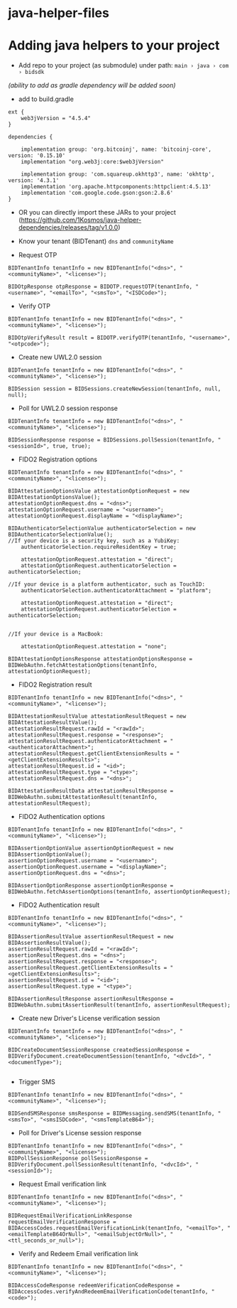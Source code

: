 # java-helper-files

# Adding java helpers to your project

- Add repo to your project (as submodule) under path: `main › java › com › bidsdk`

_(*ability* to add as gradle dependency will be added soon)_


- add to build.gradle
```
ext {
	web3jVersion = "4.5.4"
}

dependencies {

	implementation group: 'org.bitcoinj', name: 'bitcoinj-core', version: '0.15.10'
	implementation "org.web3j:core:$web3jVersion"

	implementation group: 'com.squareup.okhttp3', name: 'okhttp', version: '4.3.1'
	implementation 'org.apache.httpcomponents:httpclient:4.5.13'
	implementation 'com.google.code.gson:gson:2.8.6'
}

```
- OR you can directly import these JARs to your project (https://github.com/1Kosmos/java-helper-dependencies/releases/tag/v1.0.0)

- Know your tenant (BIDTenant) `dns` and `communityName`

- Request OTP
```
BIDTenantInfo tenantInfo = new BIDTenantInfo("<dns>", "<communityName>", "<license>");

BIDOtpResponse otpResponse = BIDOTP.requestOTP(tenantInfo, "<username>", "<emailTo>", "<smsTo>", "<ISDCode>");
```

- Verify OTP
```
BIDTenantInfo tenantInfo = new BIDTenantInfo("<dns>", "<communityName>", "<license>");

BIDOtpVerifyResult result = BIDOTP.verifyOTP(tenantInfo, "<username>", "<otpcode>");
```

- Create new UWL2.0 session
```
BIDTenantInfo tenantInfo = new BIDTenantInfo("<dns>", "<communityName>", "<license>");

BIDSession session = BIDSessions.createNewSession(tenantInfo, null, null);
```

- Poll for UWL2.0 session response
```
BIDTenantInfo tenantInfo = new BIDTenantInfo("<dns>", "<communityName>", "<license>");

BIDSessionResponse response = BIDSessions.pollSession(tenantInfo, "<sessionId>", true, true);
```

- FIDO2 Registration options
```
BIDTenantInfo tenantInfo = new BIDTenantInfo("<dns>", "<communityName>", "<license>");

BIDAttestationOptionsValue attestationOptionRequest = new BIDAttestationOptionsValue();
attestationOptionRequest.dns = "<dns>";
attestationOptionRequest.username = "<username>";
attestationOptionRequest.displayName = "<displayName>";

BIDAuthenticatorSelectionValue authenticatorSelection = new BIDAuthenticatorSelectionValue();
//If your device is a security key, such as a YubiKey:
	authenticatorSelection.requireResidentKey = true;

    attestationOptionRequest.attestation = "direct";
    attestationOptionRequest.authenticatorSelection = authenticatorSelection;
        
//If your device is a platform authenticator, such as TouchID:
	authenticatorSelection.authenticatorAttachment = "platform";
		
    attestationOptionRequest.attestation = "direct";
    attestationOptionRequest.authenticatorSelection = authenticatorSelection;


//If your device is a MacBook: 
				
    attestationOptionRequest.attestation = "none";

BIDAttestationOptionsResponse attestationOptionsResponse = BIDWebAuthn.fetchAttestationOptions(tenantInfo, attestationOptionRequest);
```

- FIDO2 Registration result
```
BIDTenantInfo tenantInfo = new BIDTenantInfo("<dns>", "<communityName>", "<license>");

BIDAttestationResultValue attestationResultRequest = new BIDAttestationResultValue();
attestationResultRequest.rawId = "<rawId>";
attestationResultRequest.response = "<response>";
attestationResultRequest.authenticatorAttachment = "<authenticatorAttachment>";
attestationResultRequest.getClientExtensionResults = "<getClientExtensionResults>";
attestationResultRequest.id = "<id>";
attestationResultRequest.type = "<type>";
attestationResultRequest.dns = "<dns>";

BIDAttestationResultData attestationResultResponse = BIDWebAuthn.submitAttestationResult(tenantInfo, attestationResultRequest);
```

- FIDO2 Authentication options
```
BIDTenantInfo tenantInfo = new BIDTenantInfo("<dns>", "<communityName>", "<license>");

BIDAssertionOptionValue assertionOptionRequest = new BIDAssertionOptionValue();
assertionOptionRequest.username = "<username>";
assertionOptionRequest.username = "<displayName>";
assertionOptionRequest.dns = "<dns>";

BIDAssertionOptionResponse assertionOptionResponse = BIDWebAuthn.fetchAssertionOptions(tenantInfo, assertionOptionRequest);
```

- FIDO2 Authentication result
```
BIDTenantInfo tenantInfo = new BIDTenantInfo("<dns>", "<communityName>", "<license>");

BIDAssertionResultValue assertionResultRequest = new BIDAssertionResultValue();
assertionResultRequest.rawId = "<rawId>";
assertionResultRequest.dns = "<dns>";
assertionResultRequest.response = "<response>";
assertionResultRequest.getClientExtensionResults = "<getClientExtensionResults>";
assertionResultRequest.id = "<id>";
assertionResultRequest.type = "<type>";

BIDAssertionResultResponse assertionResultResponse = BIDWebAuthn.submitAssertionResult(tenantInfo, assertionResultRequest);
```
- Create new Driver's License verification session
```
BIDTenantInfo tenantInfo = new BIDTenantInfo("<dns>", "<communityName>", "<license>");

BIDCreateDocumentSessionResponse createdSessionResponse = BIDVerifyDocument.createDocumentSession(tenantInfo, "<dvcId>", "<documentType>");
    
```

- Trigger SMS 
```
BIDTenantInfo tenantInfo = new BIDTenantInfo("<dns>", "<communityName>", "<license>");

BIDSendSMSResponse smsResponse = BIDMessaging.sendSMS(tenantInfo, "<smsTo>", "<smsISDCode>", "<smsTemplateB64>");
```

- Poll for Driver's License session response
```
BIDTenantInfo tenantInfo = new BIDTenantInfo("<dns>", "<communityName>", "<license>");
BIDPollSessionResponse pollSessionResponse = BIDVerifyDocument.pollSessionResult(tenantInfo, "<dvcId>", "<sessionId>");
```

- Request Email verification link
```
BIDTenantInfo tenantInfo = new BIDTenantInfo("<dns>", "<communityName>", "<license>");

BIDRequestEmailVerificationLinkResponse requestEmailVerificationResponse = BIDAccessCodes.requestEmailVerificationLink(tenantInfo, "<emailTo>", "<emailTemplateB64OrNull>", "<emailSubjectOrNull>", "<ttl_seconds_or_null>");
```

- Verify and Redeem Email verification link
```
BIDTenantInfo tenantInfo = new BIDTenantInfo("<dns>", "<communityName>", "<license>");

BIDAccessCodeResponse redeemVerificationCodeResponse = BIDAccessCodes.verifyAndRedeemEmailVerificationCode(tenantInfo, "<code>");
```

